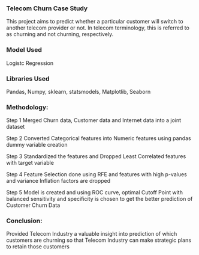 ### Telecom Churn Case Study

This project aims to predict whether a particular customer will switch to another telecom provider or not. In telecom terminology, 
this is referred to as churning and not churning, respectively.

### Model Used
Logistc Regression

### Libraries Used
Pandas, Numpy, sklearn, statsmodels, Matplotlib, Seaborn

### Methodology:
Step 1 Merged Churn data, Customer data and Internet data into a joint dataset

Step 2 Converted Categorical features into Numeric features using pandas dummy variable creation

Step 3 Standardized the features and Dropped Least Correlated features with target variable

Step 4 Feature Selection  done using RFE and features with high p-values and variance Inflation factors are dropped

Step 5 Model is created and using ROC curve, optimal Cutoff Point with balanced sensitivity and specificity
       is chosen to get the better prediction of Customer Churn Data 
       
### Conclusion:

Provided Telecom Industry a valuable insight into prediction of which customers are churning so that Telecom Industry can make strategic plans to retain those customers
      

 
 
